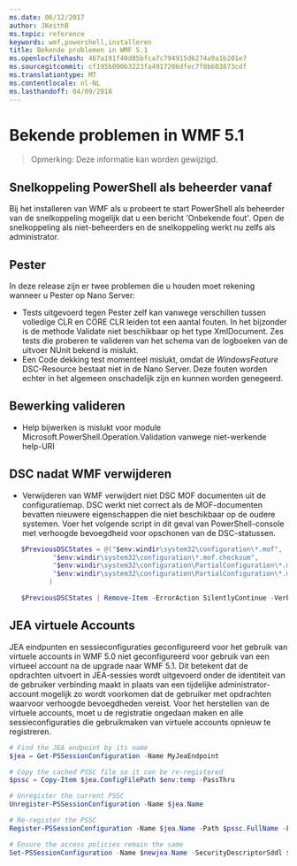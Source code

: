 ```yaml
---
ms.date: 06/12/2017
author: JKeithB
ms.topic: reference
keywords: wmf,powershell,installeren
title: Bekende problemen in WMF 5.1
ms.openlocfilehash: 467a191f40d85bfca7c794915d6274a9a1b201e7
ms.sourcegitcommit: cf195b090b3223fa4917206dfec7f0b603873cdf
ms.translationtype: MT
ms.contentlocale: nl-NL
ms.lasthandoff: 04/09/2018
---
```

# <a name="known-issues-in-wmf-51"></a>Bekende problemen in WMF 5.1 #

> Opmerking: Deze informatie kan worden gewijzigd.

## <a name="starting-powershell-shortcut-as-administrator"></a>Snelkoppeling PowerShell als beheerder vanaf
Bij het installeren van WMF als u probeert te start PowerShell als beheerder van de snelkoppeling mogelijk dat u een bericht 'Onbekende fout'.
Open de snelkoppeling als niet-beheerders en de snelkoppeling werkt nu zelfs als administrator.

## <a name="pester"></a>Pester
In deze release zijn er twee problemen die u houden moet rekening wanneer u Pester op Nano Server:

* Tests uitgevoerd tegen Pester zelf kan vanwege verschillen tussen volledige CLR en CORE CLR leiden tot een aantal fouten. In het bijzonder is de methode Validate niet beschikbaar op het type XmlDocument. Zes tests die proberen te valideren van het schema van de logboeken van de uitvoer NUnit bekend is mislukt.
* Een Code dekking test momenteel mislukt, omdat de *WindowsFeature* DSC-Resource bestaat niet in de Nano Server. Deze fouten worden echter in het algemeen onschadelijk zijn en kunnen worden genegeerd.

## <a name="operation-validation"></a>Bewerking valideren

* Help bijwerken is mislukt voor module Microsoft.PowerShell.Operation.Validation vanwege niet-werkende help-URI

## <a name="dsc-after-uninstall-wmf"></a>DSC nadat WMF verwijderen
* Verwijderen van WMF verwijdert niet DSC MOF documenten uit de configuratiemap. DSC werkt niet correct als de MOF-documenten bevatten nieuwere eigenschappen die niet beschikbaar op de oudere systemen. Voer het volgende script in dit geval van PowerShell-console met verhoogde bevoegdheid voor opschonen van de DSC-statussen.
 ```powershell
    $PreviousDSCStates = @("$env:windir\system32\configuration\*.mof",
            "$env:windir\system32\configuration\*.mof.checksum",
            "$env:windir\system32\configuration\PartialConfiguration\*.mof",
            "$env:windir\system32\configuration\PartialConfiguration\*.mof.checksum"
           )

    $PreviousDSCStates | Remove-Item -ErrorAction SilentlyContinue -Verbose
 ```

## <a name="jea-virtual-accounts"></a>JEA virtuele Accounts
JEA eindpunten en sessieconfiguraties geconfigureerd voor het gebruik van virtuele accounts in WMF 5.0 niet geconfigureerd voor gebruik van een virtueel account na de upgrade naar WMF 5.1.
Dit betekent dat de opdrachten uitvoert in JEA-sessies wordt uitgevoerd onder de identiteit van de gebruiker verbinding maakt in plaats van een tijdelijke administrator-account mogelijk zo wordt voorkomen dat de gebruiker met opdrachten waarvoor verhoogde bevoegdheden vereist.
Voor het herstellen van de virtuele accounts, moet u de registratie ongedaan maken en alle sessieconfiguraties die gebruikmaken van virtuele accounts opnieuw te registreren.

```powershell
# Find the JEA endpoint by its name
$jea = Get-PSSessionConfiguration -Name MyJeaEndpoint

# Copy the cached PSSC file so it can be re-registered
$pssc = Copy-Item $jea.ConfigFilePath $env:temp -PassThru

# Unregister the current PSSC
Unregister-PSSessionConfiguration -Name $jea.Name

# Re-register the PSSC
Register-PSSessionConfiguration -Name $jea.Name -Path $pssc.FullName -Force

# Ensure the access policies remain the same
Set-PSSessionConfiguration -Name $newjea.Name -SecurityDescriptorSddl $jea.SecurityDescriptorSddl
```